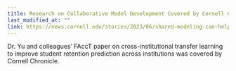 ```yaml
---
title: Research on Collaborative Model Development Covered by Cornell Chronicle
last_modified_at: ""
link: https://news.cornell.edu/stories/2023/06/shared-modeling-can-help-schools-predict-avert-dropouts
---
```


Dr. Yu and colleagues’ FAccT paper on cross-institutional transfer learning to improve student retention prediction across institutions was covered by Cornell Chronicle.